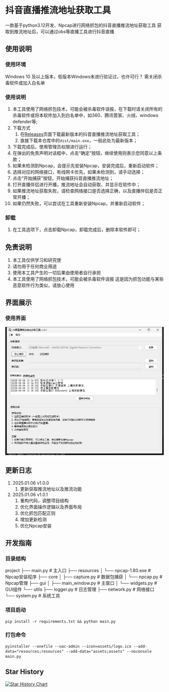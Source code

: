# 抖音直播推流地址获取工具

一款基于python3.12开发、Npcap进行网络抓包的抖音直播推流地址获取工具
获取到推流地址后，可以通过obs等直播工具进行抖音直播

## 使用说明

### 使用环境
Windows 10 及以上版本，低版本Windows未进行验证过，也许可行？
需关闭杀毒软件或加入白名单

### 使用说明

1. 本工具使用了网络抓包技术，可能会被杀毒软件误报，在下载时请关闭所有的杀毒软件或将本软件加入到白名单中，如360、腾讯管家、火绒、windows defender等;
2.  下载方式
    1.  在[Releases](https://github.com/heplex/douyin-rtmp/releases)页面下载最新版本的抖音直播推流地址获取工具；
    2.  直接下载本仓库中的`dist/main.exe`，一般此处为最新版本；
3. 下载完成后，使用管理员权限进行运行；
4. 在弹出的免责声明对话框中，点击“确定”按钮，继续使用则表示您同意以上条款；
5. 如果未检测到Npcap，会提示先安装Npcap，安装完成后，重新启动软件；
6. 选择对应的网络接口，有线网卡优先，如果未检测到，请手动选择；
7. 点击“开始捕获”按钮，开始捕获抖音直播推流地址；
8. 打开直播伴侣进行开播，推流地址会自动获取，并显示在软件中；
9.  如果推流地址获取失败，请检查网络接口是否选择正确，以及直播伴侣是否正常开播；
10. 如果仍然失败，可以尝试在工具重新安装Npcap，并重新启动软件；

### 卸载

1. 在工具选项下，点击卸载Npcap，卸载完成后，删除本软件即可；



## 免责说明

1. 本工具仅供学习和研究使
2. 请勿用于任何商业用途
3. 使用本工具产生的一切后果由使用者自行承担
4. 本工具使用了网络抓包技术，可能会被杀毒软件误报
   这是因为抓包功能与某些恶意软件行为类似，请放心使用

## 界面展示

### 使用界面

![使用界面](./images/使用界面.png)

## 更新日志

1. 2025.01.06 v1.0.0 
   1. 更新获取推流地址以及推流功能
2. 2025.01.06 v1.0.1 
   1. 重构代码，调整项目结构
   2. 优化界面操作逻辑以及界面布局
   3. 优化抓包匹配正则
   4. 增加更新检测
   5. 优化Npcap安装


## 开发指南

### 目录结构

project
├── main.py                # 主入口
├── resources
│   └── npcap-1.80.exe    # Npcap安装程序
├── core
│   ├── capture.py        # 数据包捕获
│   └── npcap.py          # Npcap管理
├── gui
│   ├── main_window.py    # 主窗口
│   └── widgets.py        # GUI组件
└── utils
    ├── logger.py         # 日志管理
    ├── network.py        # 网络接口
    └── system.py         # 系统工具


### 项目启动
```
pip install -r requirements.txt && python main.py
```

### 打包命令
```
pyinstaller --onefile --uac-admin --icon=assets/logo.ico --add-data="resources;resources" --add-data="assets;assets" --noconsole main.py
```



## Star History

<a href="https://star-history.com/#heplex/douyin-rtmp&Date">
 <picture>
   <source media="(prefers-color-scheme: dark)" srcset="https://api.star-history.com/svg?repos=heplex/douyin-rtmp&type=Date&theme=dark" />
   <source media="(prefers-color-scheme: light)" srcset="https://api.star-history.com/svg?repos=heplex/douyin-rtmp&type=Date" />
   <img alt="Star History Chart" src="https://api.star-history.com/svg?repos=heplex/douyin-rtmp&type=Date" />
 </picture>
</a>

